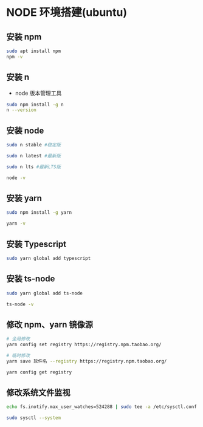 # NODE 环境搭建(ubuntu)

## 安装 npm

```bash
sudo apt install npm
npm -v
```

## 安装 n

-   node 版本管理工具

```bash
sudo npm install -g n
n --version
```

## 安装 node

```bash
sudo n stable #稳定版

sudo n latest #最新版

sudo n lts #最新LTS版

node -v
```

## 安装 yarn

```bash
sudo npm install -g yarn

yarn -v
```

## 安装 Typescript

```bash
sudo yarn global add typescript
```

## 安装 ts-node

```bash
sudo yarn global add ts-node

ts-node -v
```

## 修改 npm、yarn 镜像源

```bash
# 全局修改
yarn config set registry https://registry.npm.taobao.org/

# 临时修改
yarn save 软件名 --registry https://registry.npm.taobao.org/

yarn config get registry
```

## 修改系统文件监视

```bash
echo fs.inotify.max_user_watches=524288 | sudo tee -a /etc/sysctl.conf && sudo sysctl -p

sudo sysctl --system
```
